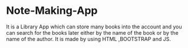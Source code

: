 # Note-Making-App
It is a Library App which can store many books into the account and you can search for the books later either by the name of the book or by the name of the author. It is  made by using HTML ,BOOTSTRAP and JS.
